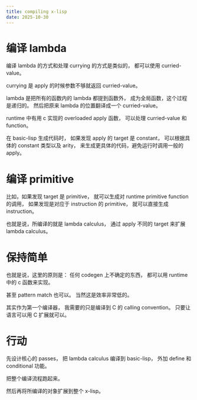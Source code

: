 ```yaml
---
title: compiling x-lisp
date: 2025-10-30
---
```


# 编译 lambda

编译 lambda 的方式和处理 currying 的方式是类似的，
都可以使用 curried-value。

currying 是 apply 的时候参数不够就返回 curried-value。

lambda 是把所有的函数内的 lambda 都提到函数外，
成为全局函数，这个过程是递归的。
然后把原来 lambda 的位置翻译成一个 curried-value。

runtime 中有用 c 实现的 overloaded apply 函数，
可以处理 curried-value 和 function。

在 basic-lisp 生成代码时，
如果发现 apply 的 target 是 constant，
可以根据具体的 constant 类型以及 arity，
来生成更具体的代码，避免运行时调用一般的 apply。

# 编译 primitive

比如，如果发现 target 是 primitive，
就可以生成对 runtime primitive function 的调用，
如果发现是对应于 instruction 的 primitive，
就可以直接生成 instruction。

也就是说，所编译的就是 lambda calculus，
通过 apply 不同的 target 来扩展 lambda calculus。

# 保持简单

也就是说，这里的原则是：
任何 codegen 上不确定的东西，
都可以用 runtime 中的 c 函数来实现。

甚至 pattern match 也可以。
当然这是效率非常低的。

其实作为第一个编译器，
我需要的只是编译到 C 的 calling convention。
只要让语言可以用 C 扩展就可以。

# 行动

先设计核心的 passes，
把 lambda calculus 编译到 basic-lisp，
外加 define 和 conditional 功能。

把整个编译流程跑起来。

然后再将所编译的对象扩展到整个 x-lisp。
